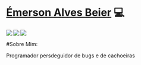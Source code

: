# <a href="https://www.linkedin.com/in/emerson-alves-beier">Émerson Alves Beier</a> :computer:

<a href="https://www.linkedin.com/in/emerson-alves-beier/">
  <img align="left" src="https://img.icons8.com/plasticine/40/000000/linkedin.png"/>
</a>

<a href="https://www.instagram.com/emersonabe/">
<img align="left" src="https://img.icons8.com/plasticine/40/000000/instagram-new.png"/>
</a>

<a href="https://github.com/EAbeier">
  <img src="https://img.icons8.com/material-rounded/40/000000/github.png"/>
</a>

#Sobre Mim:
<p>Programador persdeguidor de bugs e de cachoeiras</p>
